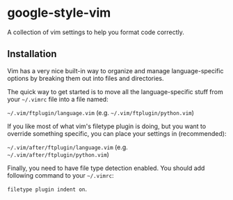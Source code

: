 # google-style-vim
A collection of vim settings to help you format code correctly.

## Installation
Vim has a very nice built-in way to organize and manage language-specific options by breaking them out into files 
and directories.  

The quick way to get started is to move all the language-specific stuff from your `~/.vimrc` file into 
a file named:  

  `~/.vim/ftplugin/language.vim` (e.g. `~/.vim/ftplugin/python.vim`)   
    
If you like most of what vim's filetype plugin is doing, but you want to override something specific,
you can place your settings in (recommended):   

  `~/.vim/after/ftplugin/language.vim` (e.g. `~/.vim/after/ftplugin/python.vim`)   
    
Finally, you need to have file type detection enabled. You should add following command to your `~/.vimrc`:    

  `filetype plugin indent on`.
